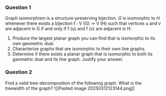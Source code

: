 ### Question 1
Graph isomorphism is a structure-preserving bijection. $G$ is isomorphic to $H$ whenever there exists a bijection f : V (G) → V (H) such that vertices u and v are adjacent in G if and only if f (u) and f (v) are adjacent in H.
1. Produce the largest planar graph you can find that is isomorphic to its own geometric dual.
2. Characterize graphs that are isomorphic to their own line graphs.
3. Determine if there exists a planar graph that is isomorphic to both its geometric dual and its line graph. Justify your answer.

### Question 2
Find a valid tree-decomposition of the following graph. What is the treewidth of the
graph?
![[Pasted image 20250312123144.png]]

